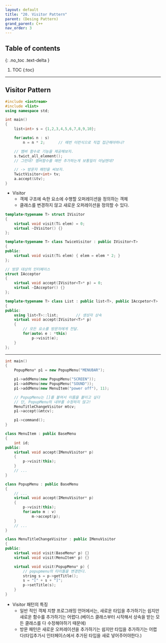 ```yaml
---
layout: default
title: "20. Visitor Pattern"
parent: (Desing Pattern)
grand_parent: C++
nav_order: 3
---
```


## Table of contents
{: .no_toc .text-delta }

1. TOC
{:toc}

---

## Visitor Pattern

```cpp
#include <iostream>
#include <list>
using namespace std;

int main()
{
    list<int> s = {1,2,3,4,5,6,7,8,9,10};

    for(auto& n : s)
        n = n * 2;      // 매번 이런식으로 직접 접근해야하나?

    // 멤버 함수로 기능을 제공해보자.
    s.twict_all_element();
    // 그런데? 멤버함수를 매번 추가하는게 보통일이 아닐텐데?

    // -> 방문자 패턴을 써보자.
    TwictVisitor<int> tv;
    a.accept(&tv);
}
```

* Visitor
    * 객체 구조에 속한 요소에 수행할 오퍼레이션을 정의하는 객체
    * 클래스를 변경하지 않고 새로운 오퍼레이션을 정의할 수 있다.

```cpp
template<typename T> struct IVisitor
{
    virtual void visit(T& elem) = 0;
    virtual ~IVisitor() {}
};

template<typename T> class TwiceVisitor : public IVisitor<T>
{
public:
    virtual void visit(T& elem) { elem = elem * 2; }
};
```

```cpp
// 방문 대상의 인터페이스
struct IAcceptor
{
    virtual void accept(IVisitor<T>* p) = 0;
    virtual ~IAcceptor() {}
};

template<typename T> class List : public list<T>, public IAccpetor<T>
{
public:
    using list<T>::list;        // 생성자 상속
    virtual void accept(IVisitor<T>* p)
    {
        // 모든 요소를 방문자에게 전달.
        for(auto& e : *this)
            p->visit(e);
    }
};
```

---

```cpp
int main()
{
    PopupMenu* p1 = new PopupMenu("MENUBAR");

    p1->addMenu(new PopupMenu("SCREEN"));
    p1->addMenu(new PopupMenu("SOUND"));
    p1->addMenu(new MenuItem("power off"), 11);

    // PopupMenu는 []를 붙여서 이름을 붙이고 싶다
    // 단, PopupMenu의 내부를 수정하지 않고!
    MenuTitleChangeVisitor mtcv;
    p1->accept(&mtcv);

    p1->command();
}
```

```cpp
class MenuItem : public BaseMenu
{
    int id;
public:
    virtual void accept(IMenuVisitor* p)
    {
        p->visit(this);
    }
    // ...
}
```

```cpp
class PopupMenu : public BaseMenu
{
    // ...
    virtual void accept(IMenuVisitor* p)
    {
        p->visit(this);
        for(auto m : v)
            m->accept(p);
    }
    // ...
}
```

```cpp
class MenuTitleChangeVisitor : public IMenuVisitor
{
public:
    virtual void visit(BaseMenu* p) {}
    virtual void visit(MenuItem* p) {}

    virtual void visit(PopupMenu* p) {
        // popupmenu의 타이틀을 변경한다.
        string s = p->getTitle();
        s = "[" + s + "]";
        p->setTitle(s);
    }
}
```

* Visitor 패턴의 특징
    * 일반 적인 객체 지향 프로그래밍 언어에서는, 새로운 타입을 추가하기는 쉽지만 새로운 함수를 추가하기는 어렵다.(베이스 클래스부터 시작해서 상속을 받는 모든 클래스를 다 수정해야하기 때문에)
    * 방문 패턴은 새로운 오퍼레이션을 추가하기는 쉽지만 타입을 추가하기는 어렵다(타입추가시 인터페이스에서 추가된 타입을 새로 넣어주어야한다.)